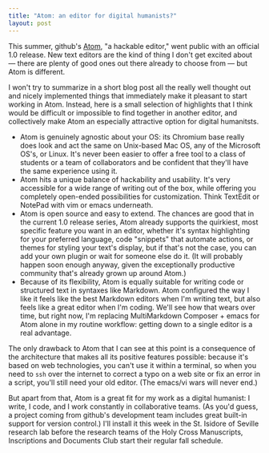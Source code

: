 ```yaml
---
title: "Atom: an editor for digital humanists?"
layout: post
---
```


This summer, github's [Atom](https://atom.io/), "a hackable editor," went public with an official 1.0 release.  New text editors are the kind of thing I don't get excited about — there are plenty of good ones out there already to choose from — but Atom is different.

I won't try to summarize in a short blog post all the really well thought out and nicely implemented things that immediately make it pleasant to start working in Atom.  Instead, here is a  small selection of highlights that I think would be difficult or impossible to find together in another editor, and collectively make Atom an especially attractive option for digital humanitsts.

- Atom is genuinely agnostic about your OS:  its Chromium base really does look and act the same on Unix-based Mac OS, any of the Microsoft OS's, or Linux.  It's never been easier to offer a free tool to a class of students or a team of collaborators and be confident that they'll have the same experience using it.
- Atom hits a unique balance of hackability and usability.  It's very accessible for a wide range of writing out of the box, while offering you completely open-ended possibilities for customization.  Think TextEdit or NotePad with vim or emacs underneath.
- Atom is open source and easy to extend.  The chances are good that in the current 1.0 release series, Atom already supports the quirkiest, most specific feature you want in an editor, whether it's syntax highlighting for your preferred language, code "snippets" that automate actions, or themes for styling your text's display, but if that's not the case, you can add your own plugin or wait for someone else do it. (It will probably happen soon enough anyway, given the exceptionally productive community that's already grown up around Atom.)
- Because of its flexibility, Atom is equally suitable for writing code or structured text in syntaxes like Markdown.  Atom configured the way I like it feels like the best Markdown editors when I'm writing text, but also feels like a great editor when I'm coding.  We'll see how that wears over time, but right now, I'm replacing MultiMarkdown Composer + emacs for Atom alone in my routine workflow:  getting down to a single editor is a real advantage.

The only drawback to Atom that I can see at this point is a consequence of the architecture that makes all its positive features possible:  because it's based on web technologies, you can't use it within a terminal, so when you need to `ssh` over the internet to correct a typo on a web site or fix an error in a script, you'll still need your old editor.  (The emacs/vi wars will never end.)

But apart from that, Atom is a great fit for my work as a digital humanist:  I write, I code, and I work constantly in collaborative teams. (As you'd guess, a project coming from github's development team includes great built-in support for version control.)  I'll install it this week in the St. Isidore of Seville research lab  before the research teams of the Holy Cross Manuscripts, Inscriptions and Documents Club start their regular fall schedule.
